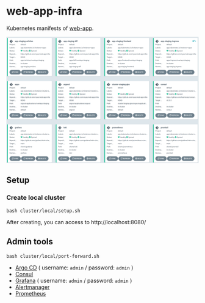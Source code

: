web-app-infra
=====

Kubernetes manifests of [web-app](https://github.com/oyas/web-app).

![argocd-applications](./doc/argocd-applications.png)

## Setup

### Create local cluster

```
bash cluster/local/setup.sh
```

After creating, you can access to http://localhost:8080/

## Admin tools

```
bash cluster/local/port-forward.sh
```

- [Argo CD](http://localhost:20000/) ( username: `admin` / password: `admin` )
- [Consul](http://localhost:20001/)
- [Grafana](http://localhost:20002/) ( username: `admin` / password: `admin` )
- [Alertmanager](http://localhost:20003/)
- [Prometheus](http://localhost:20004/)

